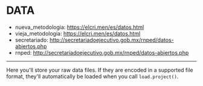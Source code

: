 # DATA

- nueva_metodologia: https://elcri.men/es/datos.html 
- vieja_metodologia: https://elcri.men/es/datos.html 
- secretariado: http://secretariadoejecutivo.gob.mx/rnped/datos-abiertos.php
- rnped: http://secretariadoejecutivo.gob.mx/rnped/datos-abiertos.php




----


Here you'll store your raw data files. If they are encoded in a supported file format, they'll automatically be loaded when you call `load.project()`.
